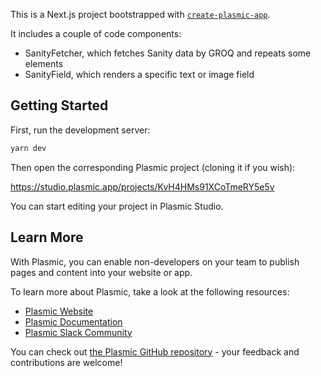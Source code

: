 This is a Next.js project bootstrapped with [`create-plasmic-app`](https://www.npmjs.com/package/create-plasmic-app).

It includes a couple of code components:

- SanityFetcher, which fetches Sanity data by GROQ and repeats some elements
- SanityField, which renders a specific text or image field

## Getting Started

First, run the development server:

```bash
yarn dev
```

Then open the corresponding Plasmic project (cloning it if you wish):

https://studio.plasmic.app/projects/KvH4HMs91XCoTmeRY5e5v

You can start editing your project in Plasmic Studio.

## Learn More

With Plasmic, you can enable non-developers on your team to publish pages and content into your website or app.

To learn more about Plasmic, take a look at the following resources:

- [Plasmic Website](https://www.plasmic.app/)
- [Plasmic Documentation](https://docs.plasmic.app/learn/)
- [Plasmic Slack Community](https://www.plasmic.app/slack)

You can check out [the Plasmic GitHub repository](https://github.com/plasmicapp/plasmic) - your feedback and contributions are welcome!
